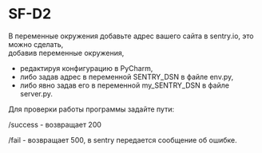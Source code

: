 # SF-D2

В переменные окружения добавьте адрес вашего сайта в sentry.io,  это можно сделать,   
добавив переменные окружения,  
  - редактируя конфигурацию в PyCharm,   
  - либо задав адрес в переменной SENTRY_DSN в файле env.py,   
  - либо явно задав его в переменной my_SENTRY_DSN в файле server.py.  


Для проверки работы программы задайте пути:  

/success - возвращает 200  

/fail - возвращает 500, в sentry передается сообщение об ошибке.  
